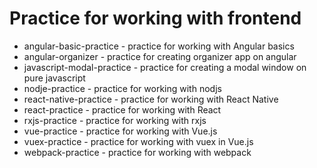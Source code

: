 # Practice for working with frontend

+ angular-basic-practice - practice for working with Angular basics
+ angular-organizer - practice for creating organizer app on angular
+ javascript-modal-practice - practice for creating a modal window on pure javascript
+ nodje-practice - practice for working with nodjs
+ react-native-practice - practice for working with React Native
+ react-practice - practice for working with React
+ rxjs-practice - practice for working with rxjs
+ vue-practice - practice for working with Vue.js
+ vuex-practice - practice for working with vuex in Vue.js
+ webpack-practice - practice for working with webpack
